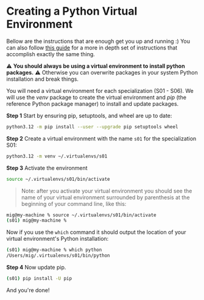 # Creating a Python Virtual Environment

Bellow are the instructions that are enough get you up and running :)
You can also follow [this guide](How_to_set_up_python_virtual_environments.md) for a more in depth set of instructions that accomplish exactly the same thing.

:warning: **You should always be using a virtual environment to install python packages.** :warning: Otherwise you can overwrite packages in your system Python installation and break things.

You will need a virtual environment for each specialization (S01 - S06). We will use the _venv_ package to create the virtual environment and _pip_ (the reference Python package manager) to install and update packages.

**Step 1** Start by ensuring pip, setuptools, and wheel are up to date:

```bash
python3.12 -m pip install --user --upgrade pip setuptools wheel
```

**Step 2** Create a virtual environment with the name `s01` for the specialization S01:

```bash
python3.12 -m venv ~/.virtualenvs/s01
```

**Step 3** Activate the environment

```bash
source ~/.virtualenvs/s01/bin/activate
```

>Note: after you activate your virtual environment you should see the name of your virtual environment surrounded by parenthesis at the beginning of your command line, like this:

```bash
mig@my-machine % source ~/.virtualenvs/s01/bin/activate
(s01) mig@my-machine %
```

Now if you use the `which` command it should output the location of your virtual environment's Python installation:

```bash
(s01) mig@my-machine % which python
/Users/mig/.virtualenvs/s01/bin/python
```

**Step 4** Now update pip.

```bash
(s01) pip install -U pip
```

And you're done!
